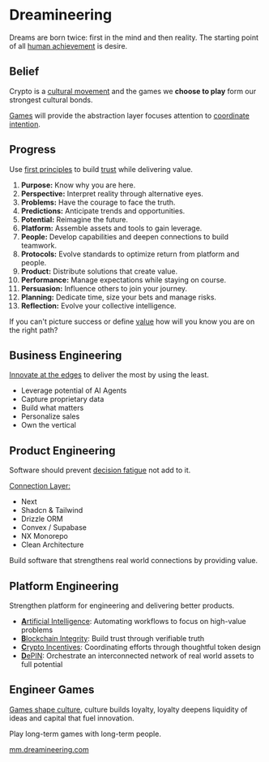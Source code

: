 # Dreamineering

Dreams are born twice: first in the mind and then reality. The starting point of all [human achievement](https://mm.dreamineering.com/docs/work) is desire.

## Belief

Crypto is a [cultural movement](https://mm.dreamineering.com/docs/culture/) and the games we **choose to play** form our strongest cultural bonds. 

[Games](https://mm.dreamineering.com/docs/culture/games/) will provide the abstraction layer focuses attention to [coordinate intention](https://mm.dreamineering.com/docs/progress).

## Progress

Use [first principles](/docs/progress/protocols/standards/process-engineering/) to build [trust](/docs/culture/social-glue/trusted-connections) while delivering value.

1. **Purpose:** Know why you are here.
2. **Perspective:** Interpret reality through alternative eyes.
3. **Problems:** Have the courage to face the truth.
4. **Predictions:** Anticipate trends and opportunities.
5. **Potential:** Reimagine the future.
6. **Platform:** Assemble assets and tools to gain leverage.
7. **People:** Develop capabilities and deepen connections to build teamwork.
8. **Protocols:** Evolve standards to optimize return from platform and people.
9. **Product:** Distribute solutions that create value.
10. **Performance:** Manage expectations while staying on course.
11. **Persuasion:** Influence others to join your journey.
12. **Planning:** Dedicate time, size your bets and manage risks.
13. **Reflection:** Evolve your collective intelligence.

If you can't picture success or define [value](/docs/value) how will you know you are on the right path?

## Business Engineering

[Innovate at the edges](https://mm.dreamineering.com/docs/business/startups/) to deliver the most by using the least.

- Leverage potential of AI Agents
- Capture proprietary data
- Build what matters
- Personalize sales
- Own the vertical

## Product Engineering

Software should prevent [decision fatigue](https://mm.dreamineering.com/docs/software/decisions/) not add to it.

[Connection Layer:](https://github.com/dreamineering/dreamineering/tree/main/connection)
- Next
- Shadcn & Tailwind
- Drizzle ORM
- Convex / Supabase
- NX Monorepo
- Clean Architecture

Build software that strengthens real world connections by providing value.

## Platform Engineering

Strengthen platform for engineering and delivering better products.

- [**A**rtificial Intelligence](https://github.com/dreamineering/dreamineering/tree/main/ai): Automating workflows to focus on high-value problems
- [**B**lockchain Integrity](https://github.com/dreamineering/dreamineering/tree/main/bc): Build trust through verifiable truth
- [**C**rypto Incentives](https://github.com/dreamineering/dreamineering/tree/main/bc): Coordinating efforts through thoughtful token design
- [**D**ePIN](https://mm.dreamineering.com/docs/technology/): Orchestrate an interconnected network of real world assets to full potential

## Engineer Games

[Games shape culture](https://mm.dreamineering.com/docs/culture/), culture builds loyalty, loyalty deepens liquidity of ideas and capital that fuel innovation.

Play long-term games with long-term people.

[mm.dreamineering.com](https://mm.dreamineering.com/)
